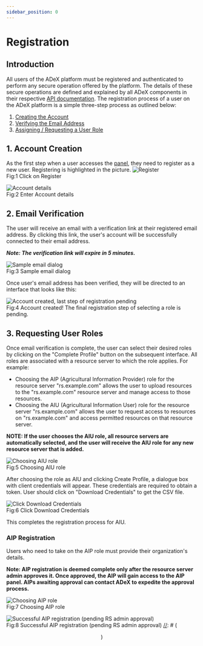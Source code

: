 ```yaml
---
sidebar_position: 0
---
```


# Registration

## Introduction

All users of the ADeX platform must be registered and authenticated to perform any secure operation offered by the platform. The details of these secure operations are defined and explained by all ADeX components in their respective [API documentation](https://ts.adex.org.in/apis). The registration process of a user on the ADeX platform is a simple three-step process as outlined below:
1. [Creating the Account](#1-account-creation)
2. [Verifying the Email Address](#2-email-verification)
3. [Assigning / Requesting a User Role](#3-requesting-user-roles)

## 1. Account Creation

As the first step when a user accesses the [panel](https://dataexplorer.ts.adex.org.in), they need to register as a new user. Registering is highlighted in the picture.
![Register](../resources/auth/reg.png)<br/>
Fig:1 Click on Register

![Account details](../resources/auth/first-step-reg.png)<br/>
Fig:2 Enter Account details

## 2. Email Verification

The user will receive an email with a verification link at their registered email address. By clicking this link, the user's account will be successfully connected to their email address.

***Note: The verification link will expire in 5 minutes.***

![Sample email dialog](../resources/auth/sample-email.png)<br/>
Fig:3 Sample email dialog

Once user's email address has been verified, they will be directed to an interface that looks like this:

![Account created, last step of registration pending](../resources/auth/last-step.png)<br/>
Fig:4 Account created! The final registration step of selecting a role is pending.

## 3. Requesting User Roles

Once email verification is complete, the user can select their desired roles by clicking on the "Complete Profile" button on the subsequent interface. All roles are associated with a resource server to which the role applies. For example:

* Choosing the AIP (Agricultural Information Provider) role for the resource server "rs.example.com" allows the user to upload resources to the "rs.example.com" resource server and manage access to those resources.
* Choosing the AIU (Agricultural Information User) role for the resource server "rs.example.com" allows the user to request access to resources on "rs.example.com" and access permitted resources on that resource server.

**NOTE: If the user chooses the AIU role, all resource servers are automatically selected, and the user will receive the AIU role for any new resource server that is added.**

![Choosing AIU role](../resources/auth/cons-role.png)<br/>
Fig:5 Choosing AIU role

After choosing the role as AIU and clicking Create Profile, a dialogue box with client credentials will appear. These credentials are required to obtain a token. User should click on "Download Credentials" to get the CSV file.

![Click Download Credentials](../resources/auth/download-creds.png)<br/>
Fig:6 Click Download Credentials

This completes the registration process for AIU.

### AIP Registration

Users who need to take on the AIP role must provide their organization's details.

**Note: AIP registration is deemed complete only after the resource server admin approves it. Once approved, the AIP will gain access to the AIP panel. AIPs awaiting approval can contact ADeX to expedite the approval process.**


![Choosing AIP role](../resources/auth/prov-role.png)<br/>
Fig:7 Choosing AIP role

![Successful AIP registration (pending RS admin approval)](../resources/auth/succ-prov-reg.png)<br/>
Fig:8 Successful AIP registration (pending RS admin approval)
[//]: # (<p align="center">)

[//]: # (Fig:8 Successful AIP registration &#40;pending RS admin approval&#41;</p>)
